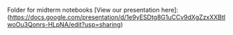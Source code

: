 Folder for midterm notebooks
[View our presentation here]: (https://docs.google.com/presentation/d/1e9yESDtg8G1uCCv9dXgZzxXXBtlwoOu3Qonrs-HLpNA/edit?usp=sharing)
